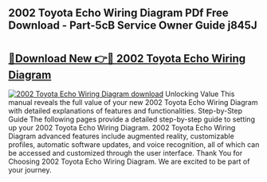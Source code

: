 ## 2002 Toyota Echo Wiring Diagram PDf Free Download - Part-5cB Service Owner Guide j845J

# <h2><a href="http://dfu3vy.blite.top/?on=2002+Toyota+Echo+Wiring+Diagram">🔗Download New 👉🔴 2002 Toyota Echo Wiring Diagram</a></h2>

[![2002 Toyota Echo Wiring Diagram download](https://i.imgur.com/lujVjoI.png)](http://dfu3vy.blite.top/?on=2002+Toyota+Echo+Wiring+Diagram)
Unlocking Value This manual reveals the full value of your new 2002 Toyota Echo Wiring Diagram with detailed explanations of features and functionalities. Step-by-Step Guide The following pages provide a detailed step-by-step guide to setting up your 2002 Toyota Echo Wiring Diagram. 2002 Toyota Echo Wiring Diagram advanced features include augmented reality, customizable profiles, automatic software updates, and voice recognition, all of which can be accessed and customized through the user interface. Thank You for Choosing 2002 Toyota Echo Wiring Diagram. We are excited to be part of your journey.
